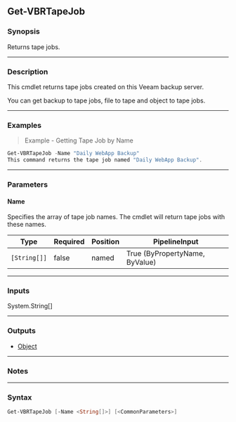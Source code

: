 Get-VBRTapeJob
--------------

### Synopsis
Returns tape jobs.

---

### Description

This cmdlet returns tape jobs created on this Veeam backup server.

You can get backup to tape jobs, file to tape and object to tape jobs.

---

### Examples
> Example - Getting Tape Job by Name

```PowerShell
Get-VBRTapeJob -Name "Daily WebApp Backup"
This command returns the tape job named "Daily WebApp Backup".
```

---

### Parameters
#### **Name**
Specifies the array of tape job names. The cmdlet will return tape jobs with these names.

|Type        |Required|Position|PipelineInput                 |
|------------|--------|--------|------------------------------|
|`[String[]]`|false   |named   |True (ByPropertyName, ByValue)|

---

### Inputs
System.String[]

---

### Outputs
* [Object](https://learn.microsoft.com/en-us/dotnet/api/System.Object)

---

### Notes

---

### Syntax
```PowerShell
Get-VBRTapeJob [-Name <String[]>] [<CommonParameters>]
```
